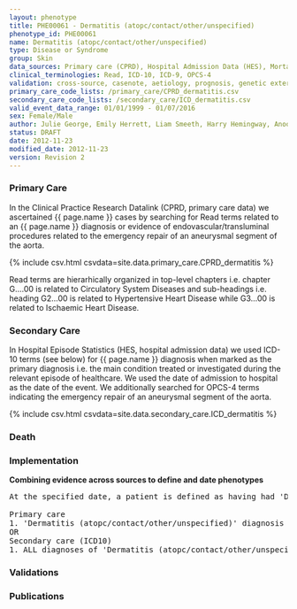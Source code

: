 ```yaml
---
layout: phenotype
title: PHE00061 - Dermatitis (atopc/contact/other/unspecified)
phenotype_id: PHE00061
name: Dermatitis (atopc/contact/other/unspecified)
type: Disease or Syndrome
group: Skin
data_sources: Primary care (CPRD), Hospital Admission Data (HES), Mortality Data (ONS)
clinical_terminologies: Read, ICD-10, ICD-9, OPCS-4
validation: cross-source, casenote, aetiology, prognosis, genetic external
primary_care_code_lists: /primary_care/CPRD_dermatitis.csv
secondary_care_code_lists: /secondary_care/ICD_dermatitis.csv
valid_event_data_range: 01/01/1999 - 01/07/2016
sex: Female/Male
author: Julie George, Emily Herrett, Liam Smeeth, Harry Hemingway, Anoop Shah, Spiros Denaxas
status: DRAFT
date: 2012-11-23
modified_date: 2012-11-23
version: Revision 2
---
```


### Primary Care

In the Clinical Practice Research Datalink (CPRD, primary care data) we ascertained {{ page.name }} cases by searching for Read terms related to an {{ page.name }} diagnosis or evidence of endovascular/transluminal procedures related to the emergency repair of an aneurysmal segment of the aorta.

{% include csv.html csvdata=site.data.primary_care.CPRD_dermatitis %}

Read terms are hierarhically organized in top-level chapters i.e. chapter G....00 is related to Circulatory System Diseases and sub-headings i.e. heading G2...00 is related to Hypertensive Heart Disease while G3...00 is related to Ischaemic Heart Disease.

### Secondary Care

In Hospital Episode Statistics (HES, hospital admission data) we used ICD-10 terms (see below) for {{ page.name }} diagnosis when marked as the primary diagnosis i.e. the main condition treated or investigated during the relevant episode of healthcare. We used the date of admission to hospital as the date of the event. We additionally searched for OPCS-4 terms indicating the emergency repair of an aneurysmal segment of the aorta.

{% include csv.html csvdata=site.data.secondary_care.ICD_dermatitis %}


### Death

### Implementation

**Combining evidence across sources to define and date phenotypes**

<pre>
At the specified date, a patient is defined as having had 'Dermatitis (atopc/contact/other/unspecified)' IF they meet the criteria for any of the following on or before the specified date. The earliest date on which the individual meets any of the following criteria on or before the specified date is defined as the first event date:

Primary care
1. 'Dermatitis (atopc/contact/other/unspecified)' diagnosis or history of diagnosis during a consultation 
OR
Secondary care (ICD10)
1. ALL diagnoses of 'Dermatitis (atopc/contact/other/unspecified)' or history of diagnosis during a hospitalization
</pre>

### Validations

### Publications

